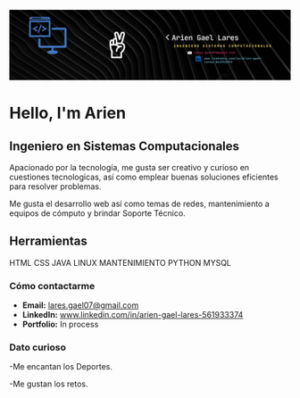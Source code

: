 ![Banner](https://github.com/laresarien07/laresarien07/blob/main/banner.png?raw=true)


# Hello, I'm Arien
## Ingeniero en Sistemas Computacionales
Apacionado por la tecnología, me gusta ser creativo y curioso en cuestiones tecnologicas, así como emplear buenas soluciones eficientes para resolver problemas.

Me gusta el desarrollo web así como temas de redes, mantenimiento a equipos de cómputo y brindar Soporte Técnico.


## Herramientas
HTML 
CSS
JAVA
LINUX
MANTENIMIENTO
PYTHON
MYSQL

###  Cómo contactarme

- **Email:** lares.gael07@gmail.com
- **LinkedIn:** www.linkedin.com/in/arien-gael-lares-561933374
- **Portfolio:** In process

###  Dato curioso

-Me encantan los Deportes.

-Me gustan los retos.
